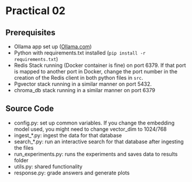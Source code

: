 # Practical 02

## Prerequisites

- Ollama app set up ([Ollama.com](Ollama.com))
- Python with requirements.txt installed (`pip install -r requirements.txt`)
- Redis Stack running (Docker container is fine) on port 6379.  If that port is mapped to another port in 
Docker, change the port number in the creation of the Redis client in both python files in `src`.
- Pgvector stack running in a similar manner on port 5432.
- chroma_db stack running in a similar manner on port 6379

## Source Code
- config.py: set up common variables. If you change the embedding model used, you might need to change vector_dim to 1024/768
- ingest_*.py: ingest the data for that database
- search_*.py: run an interactive search for that database after ingesting the files
- run_experiments.py: runs the experiments and saves data to results folder
- utils.py: shared functionality
- response.py: grade answers and generate plots
